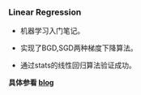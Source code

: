 ### Linear Regression

- 机器学习入门笔记。

- 实现了BGD,SGD两种梯度下降算法。

- 通过stats的线性回归算法验证成功。

**具体参看 [blog](http://icematcha.win/?p=660)**


